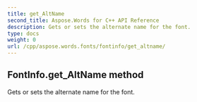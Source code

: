 ```yaml
---
title: get_AltName
second_title: Aspose.Words for C++ API Reference
description: Gets or sets the alternate name for the font. 
type: docs
weight: 0
url: /cpp/aspose.words.fonts/fontinfo/get_altname/
---
```

## FontInfo.get_AltName method


Gets or sets the alternate name for the font.


